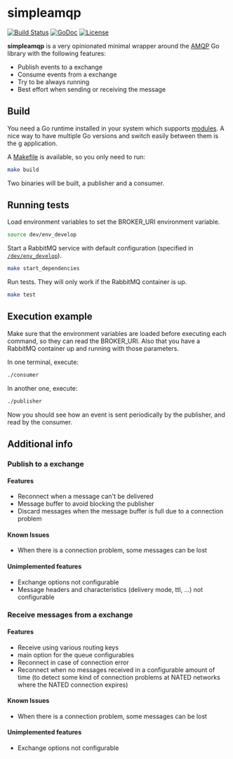 # simpleamqp

[![Build Status](https://travis-ci.com/aleasoluciones/simpleamqp.svg?branch=master)](https://travis-ci.com/aleasoluciones/simpleamqp)
[![GoDoc](https://godoc.org/github.com/aleasoluciones/simpleamqp?status.png)](http://godoc.org/github.com/aleasoluciones/simpleamqp)
[![License](https://img.shields.io/github/license/aleasoluciones/http2amqp)](https://github.com/aleasoluciones/http2amqp/blob/master/LICENSE)

**simpleamqp** is a very opinionated minimal wrapper around the [AMQP](github.com/streadway/amqp) Go library with the following features:
- Publish events to a exchange 
- Consume events from a exchange
- Try to be always running
- Best effort when sending or receiving the message

## Build

You need a Go runtime installed in your system which supports [modules](https://tip.golang.org/doc/go1.16#modules). A nice way to have multiple Go versions and switch easily between them is the [g](https://github.com/stefanmaric/g) application.

A [Makefile](Makefile) is available, so you only need to run:

```sh
make build
```

Two binaries will be built, a publisher and a consumer.

## Running tests

Load environment variables to set the BROKER_URI environment variable.

```sh
source dev/env_develop
```

Start a RabbitMQ service with default configuration (specified in [`/dev/env_develop`](/dev/env_develop)).

```sh
make start_dependencies
```

Run tests. They will only work if the RabbitMQ container is up.

```sh
make test
```

## Execution example

Make sure that the environment variables are loaded before executing each command, so they can read the BROKER_URI. Also that you have a RabbitMQ container up and running with those parameters.

In one terminal, execute:

```sh
./consumer
```

In another one, execute:

```sh
./publisher
```

Now you should see how an event is sent periodically by the publisher, and read by the consumer.

## Additional info

### Publish to a exchange

#### Features

 * Reconnect when a message can't be delivered
 * Message buffer to avoid blocking the publisher
 * Discard messages when the message buffer is full due to a connection problem

#### Known Issues

 * When there is a connection problem, some messages can be lost

#### Unimplemented features
 * Exchange options not configurable
 * Message headers and characteristics (delivery mode, ttl, ...) not configurable

### Receive messages from a exchange

#### Features

 * Receive using various routing keys
 * main option for the queue configurables
 * Reconnect in case of connection error
 * Reconnect when no messages received in a configurable amount of time (to detect some kind of connection problems at NATED networks where the NATED connection expires)

#### Known Issues
 * When there is a connection problem, some messages can be lost

#### Unimplemented features
 * Exchange options not configurable
